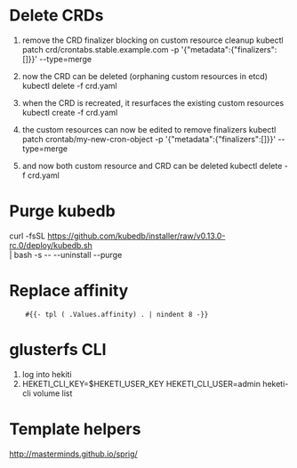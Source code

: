 # Delete CRDs

1. remove the CRD finalizer blocking on custom resource cleanup
   kubectl patch crd/crontabs.stable.example.com -p '{"metadata":{"finalizers":[]}}' --type=merge

2. now the CRD can be deleted (orphaning custom resources in etcd)
  kubectl delete -f crd.yaml

3. when the CRD is recreated, it resurfaces the existing custom resources
   kubectl create -f crd.yaml

4. the custom resources can now be edited to remove finalizers
   kubectl patch crontab/my-new-cron-object -p '{"metadata":{"finalizers":[]}}' --type=merge

5. and now both custom resource and CRD can be deleted
   kubectl delete -f crd.yaml

# Purge kubedb
curl -fsSL https://github.com/kubedb/installer/raw/v0.13.0-rc.0/deploy/kubedb.sh \
    | bash -s -- --uninstall --purge

# Replace affinity
        #{{- tpl ( .Values.affinity) . | nindent 8 -}}

# glusterfs CLI
1. log into hekiti
2. HEKETI_CLI_KEY=$HEKETI_USER_KEY HEKETI_CLI_USER=admin heketi-cli volume list

# Template helpers
http://masterminds.github.io/sprig/

